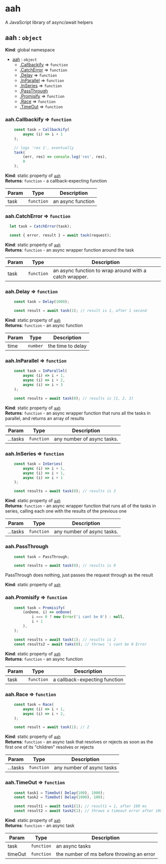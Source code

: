 # aah
A JavaScript library of async/await helpers

<a name="aah"></a>

## aah : <code>object</code>
**Kind**: global namespace  

* [aah](#aah) : <code>object</code>
    * [.Callbackify](#aah.Callbackify) ⇒ <code>function</code>
    * [.CatchError](#aah.CatchError) ⇒ <code>function</code>
    * [.Delay](#aah.Delay) ⇒ <code>function</code>
    * [.InParallel](#aah.InParallel) ⇒ <code>function</code>
    * [.InSeries](#aah.InSeries) ⇒ <code>function</code>
    * [.PassThrough](#aah.PassThrough)
    * [.Promisify](#aah.Promisify) ⇒ <code>function</code>
    * [.Race](#aah.Race) ⇒ <code>function</code>
    * [.TimeOut](#aah.TimeOut) ⇒ <code>function</code>

<a name="aah.Callbackify"></a>

### aah.Callbackify ⇒ <code>function</code>
```javascript
	const task = Callbackify(
		async (i) => i + 1
	);

	// logs 'res 1', eventually
	task(
		(err, res) => console.log('res', res),
		0
	);
```

**Kind**: static property of [<code>aah</code>](#aah)  
**Returns**: <code>function</code> - a callback-expecting function  

| Param | Type | Description |
| --- | --- | --- |
| task | <code>function</code> | an async function |

<a name="aah.CatchError"></a>

### aah.CatchError ⇒ <code>function</code>
```javascript
  let task = CatchError(task);

  const { error, result } = await task(request);
```

**Kind**: static property of [<code>aah</code>](#aah)  
**Returns**: <code>function</code> - an async wrapper function around the task  

| Param | Type | Description |
| --- | --- | --- |
| task | <code>function</code> | an async function to wrap around with a catch wrapper. |

<a name="aah.Delay"></a>

### aah.Delay ⇒ <code>function</code>
```javascript
	const task = Delay(1000);

	const result = await task(1); // result is 1, after 1 second
```

**Kind**: static property of [<code>aah</code>](#aah)  
**Returns**: <code>function</code> - an async function  

| Param | Type | Description |
| --- | --- | --- |
| time | <code>number</code> | the time to delay |

<a name="aah.InParallel"></a>

### aah.InParallel ⇒ <code>function</code>
```javascript
	const task = InParallel(
		async (i) => i + 1,
		async (i) => i + 2,
		async (i) => i + 3
	);

	const results = await task(0); // results is [1, 2, 3]
```

**Kind**: static property of [<code>aah</code>](#aah)  
**Returns**: <code>function</code> - an async wrapper function that runs all the tasks in parallel, and returns an array of results  

| Param | Type | Description |
| --- | --- | --- |
| ...tasks | <code>function</code> | any number of async tasks. |

<a name="aah.InSeries"></a>

### aah.InSeries ⇒ <code>function</code>
```javascript
	const task = InSeries(
		async (i) => i + 1,
		async (i) => i + 1,
		async (i) => i + 1
	);

	const results = await task(0); // results is 3
```

**Kind**: static property of [<code>aah</code>](#aah)  
**Returns**: <code>function</code> - an async wrapper function that runs all of the tasks in series, calling each one with the results of the previous one  

| Param | Type | Description |
| --- | --- | --- |
| ...tasks | <code>function</code> | any number of async tasks. |

<a name="aah.PassThrough"></a>

### aah.PassThrough
```javascript
	const task = PassThrough;

	const results = await task(0); // results is 0
```

PassThrough does nothing, just passes the request through as the result

**Kind**: static property of [<code>aah</code>](#aah)  
<a name="aah.Promisify"></a>

### aah.Promisify ⇒ <code>function</code>
```javascript
	const task = Promisify(
		(onDone, i) => onDone(
			i === 0 ? new Error('i cant be 0') : null,
			i + 1
		),
	);

	const results = await task(1); // results is 2
	const results2 = await taks(0); // throws 'i cant be 0 Error
```

**Kind**: static property of [<code>aah</code>](#aah)  
**Returns**: <code>function</code> - an async function  

| Param | Type | Description |
| --- | --- | --- |
| task | <code>function</code> | a callback-expecting function |

<a name="aah.Race"></a>

### aah.Race ⇒ <code>function</code>
```javascript
	const task = Race(
		async (i) => i + 1,
		async (i) => i + 2,
	);

	const result = await task(1); // 2
```

**Kind**: static property of [<code>aah</code>](#aah)  
**Returns**: <code>function</code> - an async task that resolves or rejects as soon as the first one of its "children" resolves or rejects  

| Param | Type | Description |
| --- | --- | --- |
| ...tasks | <code>function</code> | any number of async tasks |

<a name="aah.TimeOut"></a>

### aah.TimeOut ⇒ <code>function</code>
```javascript
	const task1 = TimeOut( Delay(100), 1000);
	const task2 = TimeOut( Delay(1000), 100);

	const result1 = await task1(1); // result1 = 1, after 100 ms
	const result2 = await task2(1); // throws a timeout error after 100 ms
```

**Kind**: static property of [<code>aah</code>](#aah)  
**Returns**: <code>function</code> - an async task  

| Param | Type | Description |
| --- | --- | --- |
| task | <code>function</code> | an async tasks |
| timeOut | <code>function</code> | the number of ms before throwing an error |

